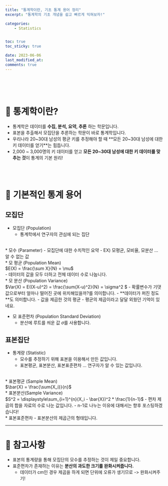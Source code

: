 ```yaml
---
title: "통계학이란, 기초 통계 용어 정리"
excerpt: "통계학의 기초 개념을 쉽고 빠르게 익혀보자!"

categories:
    - Statistics


toc: true
toc_sticky: true

date: 2023-06-06
last_modified_at: 
comments: true
---
```


<br><br><br>
# 📍 통계학이란?
- 통계학은 데이터를 **수집, 분석, 요약, 추론** 하는 학문입니다.
- 표본을 추출해서 모집단을 추론하는 학문이 바로 통계학입니다.
- 우리나라 20~30대 남성의 평균 키를 추정해야 할 때 **모든 20~30대 남성에 대한 키 데이터를 얻기**는 힘듭니다.<br>
- 2,000 ~ 3,000명의 키 데이터를 얻고 **모든 20~30대 남성에 대한 키 데이터를 맞추는 것**이 통계의 기본 원리!

<br><br>
# 📍 기본적인 통계 용어

## 모집단

* 모집단 (Population)
    - 통계학에서 연구자의 관심에 되는 집단

<br>
* 모수 (Parameter)
    - 모집단에 대한 수치적인 요약
    - EX) 모평균, 모비율, 모분산 ... 알 수 없는 값

<br>
* 모 평균 (Population Mean)<br>
$E(X) = \frac{\sum X}{N} = \mu$ <br>
    - 데이터의 값을 모두 더하고 전체 데이터 수로 나눕니다.

<br>
* 모 분산 (Population Variance)<br>
$Var(X) = E((X-u)^2) = \frac{\sum(X-u)^2}{N} = \sigma^2 $ 
    - 확률변수가 기댓값으로부터 얼마나 떨어진 곳에 위치해있을까?를 의미합니다.
    - **데이터가 퍼진 정도**도 의미합니다.
    - 값을 제곱한 것의 평균 - 평균의 제곱이라고 달달 외웠던 기억이 있네요.
    

* 모 표준편차 (Population Standard Deviation)<br>
    - 분산에 루트를 씌운 값
$\sigma$를 사용합니다.

## 표본집단
* 통계량 (Statistic)
    - 모수를 추정하기 위해 표본을 이용해서 만든 값입니다.
    - 표본평균, 표본분산, 표본표준편차 ... 연구자가 알 수 있는 값입니다.

<br>
* 표본평균 (Sample Mean)<br>
$\bar{X} = \frac{\sum{X_i}}{n}$

<br>
* 표본분산(Sample Variance)<br>
$S^2 = \displaystyle\sum_{i=1}^{n}(X_i - \bar{X})^2 * \frac{1}{n-1}$
    - 편차 제곱의 합을 자료의 수로 나눈 값입니다.
    - n-1로 나누는 이유에 대해서는 향후 포스팅하겠습니다!

<br>
* 표본표준편차
    - 표본분산의 제곱근의 형태입니다.

---

# 📍 참고사항
* 표본의 통계량을 통해 모집단의 모수를 추정하는 것이 제일 중요합니다.
* 표준편차가 존재하는 이유는 **분산의 과도한 크기를 완화시켜줍니다.**
    - 데이터가 cm인 경우 제곱을 하게 되면 단위에 오류가 생기므로 -> 완화시켜주기!